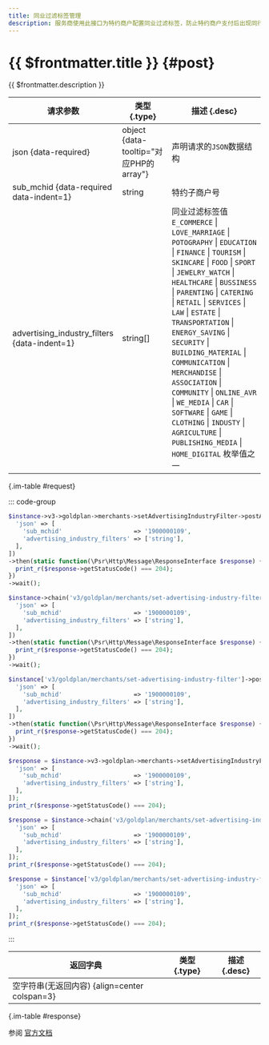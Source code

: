 ```yaml
---
title: 同业过滤标签管理
description: 服务商使用此接口为特约商户配置同业过滤标签，防止特约商户支付后出现同行业的广告内容。
---
```


# {{ $frontmatter.title }} {#post}

{{ $frontmatter.description }}

| 请求参数 | 类型 {.type} | 描述 {.desc}
| --- | --- | ---
| json {data-required} | object {data-tooltip="对应PHP的array"} | 声明请求的`JSON`数据结构
| sub_mchid {data-required data-indent=1} | string | 特约子商户号
| advertising_industry_filters {data-indent=1} | string[] | 同业过滤标签值<br/>`E_COMMERCE` \| `LOVE_MARRIAGE` \| `POTOGRAPHY` \| `EDUCATION` \| `FINANCE` \| `TOURISM` \| `SKINCARE` \| `FOOD` \| `SPORT` \| `JEWELRY_WATCH` \| `HEALTHCARE` \| `BUSSINESS` \| `PARENTING` \| `CATERING` \| `RETAIL` \| `SERVICES` \| `LAW` \| `ESTATE` \| `TRANSPORTATION` \| `ENERGY_SAVING` \| `SECURITY` \| `BUILDING_MATERIAL` \| `COMMUNICATION` \| `MERCHANDISE` \| `ASSOCIATION` \| `COMMUNITY` \| `ONLINE_AVR` \| `WE_MEDIA` \| `CAR` \| `SOFTWARE` \| `GAME` \| `CLOTHING` \| `INDUSTY` \| `AGRICULTURE` \| `PUBLISHING_MEDIA` \| `HOME_DIGITAL` 枚举值之一

{.im-table #request}

::: code-group

```php [异步纯链式]
$instance->v3->goldplan->merchants->setAdvertisingIndustryFilter->postAsync([
  'json' => [
    'sub_mchid'                    => '1900000109',
    'advertising_industry_filters' => ['string'],
  ],
])
->then(static function(\Psr\Http\Message\ResponseInterface $response) {
  print_r($response->getStatusCode() === 204);
})
->wait();
```

```php [异步声明式]
$instance->chain('v3/goldplan/merchants/set-advertising-industry-filter')->postAsync([
  'json' => [
    'sub_mchid'                    => '1900000109',
    'advertising_industry_filters' => ['string'],
  ],
])
->then(static function(\Psr\Http\Message\ResponseInterface $response) {
  print_r($response->getStatusCode() === 204);
})
->wait();
```

```php [异步属性式]
$instance['v3/goldplan/merchants/set-advertising-industry-filter']->postAsync([
  'json' => [
    'sub_mchid'                    => '1900000109',
    'advertising_industry_filters' => ['string'],
  ],
])
->then(static function(\Psr\Http\Message\ResponseInterface $response) {
  print_r($response->getStatusCode() === 204);
})
->wait();
```

```php [同步纯链式]
$response = $instance->v3->goldplan->merchants->setAdvertisingIndustryFilter->post([
  'json' => [
    'sub_mchid'                    => '1900000109',
    'advertising_industry_filters' => ['string'],
  ],
]);
print_r($response->getStatusCode() === 204);
```

```php [同步声明式]
$response = $instance->chain('v3/goldplan/merchants/set-advertising-industry-filter')->post([
  'json' => [
    'sub_mchid'                    => '1900000109',
    'advertising_industry_filters' => ['string'],
  ],
]);
print_r($response->getStatusCode() === 204);
```

```php [同步属性式]
$response = $instance['v3/goldplan/merchants/set-advertising-industry-filter']->post([
  'json' => [
    'sub_mchid'                    => '1900000109',
    'advertising_industry_filters' => ['string'],
  ],
]);
print_r($response->getStatusCode() === 204);
```

:::

| 返回字典 | 类型 {.type} | 描述 {.desc}
| --- | --- | ---
| 空字符串(无返回内容) {align=center colspan=3}

{.im-table #response}

参阅 [官方文档](https://pay.weixin.qq.com/wiki/doc/apiv3/wxpay/goldplan/chapter3_3.shtml)
